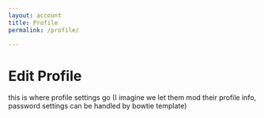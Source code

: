 ```yaml
---
layout: account
title: Profile
permalink: /profile/

---
```

# Edit Profile

this is where profile settings go (I imagine we let them mod their profile info, password settings can be handled by bowtie template)
